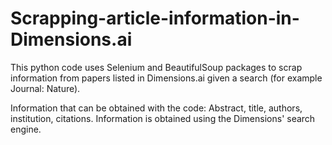 # Scrapping-article-information-in-Dimensions.ai
This python code uses Selenium and BeautifulSoup packages to scrap information from papers listed in Dimensions.ai given a search (for example Journal: Nature).


Information that can be obtained with the code: Abstract, title, authors, institution, citations.
Information is obtained using the Dimensions' search engine.
